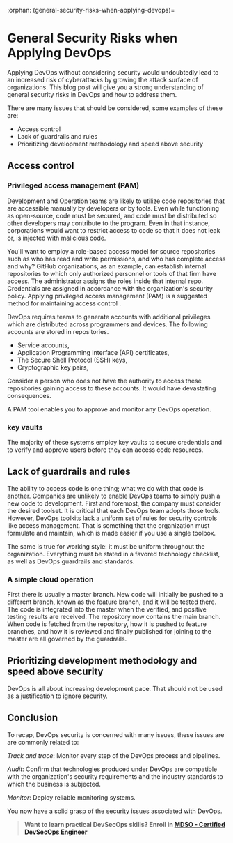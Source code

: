 :orphan:
(general-security-risks-when-applying-devops)=
# General Security Risks when Applying DevOps
 

Applying DevOps without considering security would undoubtedly lead to an increased risk of cyberattacks by growing the attack surface of organizations. This blog post will give you a strong understanding of general security risks in DevOps and how to address them.

There are many issues that should be considered, some examples of these are:

- Access control
- Lack of guardrails and rules
- Prioritizing development methodology and speed above security

## Access control

### Privileged access management (PAM)

Development and Operation teams are likely to utilize code repositories that are accessible manually by developers or by tools. Even while functioning as open-source, code must be secured, and code must be distributed so other developers may contribute to the program. Even in that instance, corporations would want to restrict access to code so that it does not leak or, is injected with malicious code.

You'll want to employ a role-based access model for source repositories such as who has read and write permissions, and who has complete access and why? GitHub organizations, as an example, can establish internal repositories to which only authorized personnel or tools of that firm have access. The administrator assigns the roles inside that internal repo. Credentials are assigned in accordance with the organization's security policy. Applying privileged access management (PAM) is a suggested method for maintaining access control .

DevOps requires teams to generate accounts with additional privileges which are distributed across programmers and devices. The following accounts are stored in repositories.

- Service accounts,
- Application Programming Interface (API) certificates,
- The Secure Shell Protocol (SSH) keys,
- Cryptographic key pairs,

Consider a person who does not have the authority to access these repositories gaining access to these accounts. It would have devastating consequences.

A PAM tool enables you to approve and monitor any DevOps operation.

### key vaults 

The majority of these systems employ key vaults to secure credentials and to verify and approve users before they can access code resources.

## Lack of guardrails and rules

The ability to access code is one thing; what we do with that code is another. Companies are unlikely to enable DevOps teams to simply push a new code to development. First and foremost, the company must consider the desired toolset. It is critical that each DevOps team adopts those tools. However, DevOps toolkits lack a uniform set of rules for security controls like access management. That is something that the organization must formulate and maintain, which is made easier if you use a single toolbox.

The same is true for working style: it must be uniform throughout the organization. Everything must be stated in a favored technology checklist, as well as DevOps guardrails and standards.

### A simple cloud operation

First there is usually a master branch. New code will initially be pushed to a different branch, known as the feature branch, and it will be tested there. The code is integrated into the master when the verified, and positive testing results are received. The repository now contains the main branch. When code is fetched from the repository, how it is pushed to feature branches, and how it is reviewed and finally published for joining to the master are all governed by the guardrails.

## Prioritizing development methodology and speed above security

DevOps is all about increasing development pace. That should not be used as a justification to ignore security.

## Conclusion

To recap, DevOps security is concerned with many issues, these issues are are commonly related to:

_Track and trace_: Monitor every step of the DevOps process and pipelines.

_Audit_: Confirm that technologies produced under DevOps are compatible with the organization's security requirements and the industry standards to which the business is subjected.

_Monitor_: Deploy reliable monitoring systems.

You now have a solid grasp of the security issues associated with DevOps.

> **Want to learn practical DevSecOps skills? Enroll in [MDSO - Certified DevSecOps Engineer](https://www.mosse-institute.com/certifications/mdso-certified-devsecops-engineer.html)**